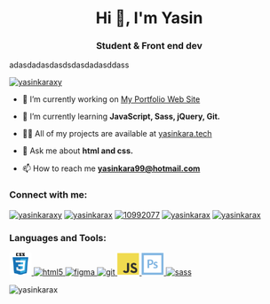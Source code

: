 
<h1 align="center">Hi 👋, I'm Yasin</h1>
<h3 align="center">Student & Front end dev</h3>
<p>adasdadasdasdsdasdadasddass</p>
<p align="left"> <a href="https://twitter.com/yasinkaraxy" target="blank"><img src="https://img.shields.io/twitter/follow/yasinkaraxy?logo=twitter&style=for-the-badge" alt="yasinkaraxy" /></a> </p>

- 🔭 I’m currently working on [My Portfolio Web Site](yasinkara.tech)

- 🌱 I’m currently learning **JavaScript, Sass, jQuery, Git.**

- 👨‍💻 All of my projects are available at [yasinkara.tech](yasinkara.tech)

- 💬 Ask me about **html and css.**

- 📫 How to reach me **yasinkara99@hotmail.com**

<h3 align="left">Connect with me:</h3>
<p align="left">
<a href="https://twitter.com/yasinkaraxy" target="blank"><img align="center" src="https://raw.githubusercontent.com/rahuldkjain/github-profile-readme-generator/master/src/images/icons/Social/twitter.svg" alt="yasinkaraxy" height="30" width="40" /></a>
<a href="https://linkedin.com/in/yasinkarax" target="blank"><img align="center" src="https://raw.githubusercontent.com/rahuldkjain/github-profile-readme-generator/master/src/images/icons/Social/linked-in-alt.svg" alt="yasinkarax" height="30" width="40" /></a>
<a href="https://stackoverflow.com/users/10992077" target="blank"><img align="center" src="https://raw.githubusercontent.com/rahuldkjain/github-profile-readme-generator/master/src/images/icons/Social/stack-overflow.svg" alt="10992077" height="30" width="40" /></a>
<a href="https://instagram.com/yasinkarax" target="blank"><img align="center" src="https://raw.githubusercontent.com/rahuldkjain/github-profile-readme-generator/master/src/images/icons/Social/instagram.svg" alt="yasinkarax" height="30" width="40" /></a>
<a href="https://yasinkarax.medium.com/" target="blank"><img align="center" src="https://raw.githubusercontent.com/rahuldkjain/github-profile-readme-generator/master/src/images/icons/Social/medium.svg" alt="yasinkarax" height="30" width="40" /></a>
</p>

<h3 align="left">Languages and Tools:</h3>
<p align="left"> 
<a href="https://www.w3schools.com/css/" target="_blank" rel="noreferrer"> 
 <img src="https://raw.githubusercontent.com/devicons/devicon/master/icons/css3/css3-original-wordmark.svg" alt="css3" width="40" height="40"/>
 </a> 
<a href="https://www.w3schools.com/html/" target="_blank" rel="noreferrer"> 
 <img src="https://upload.wikimedia.org/wikipedia/commons/thumb/6/61/HTML5_logo_and_wordmark.svg/512px-HTML5_logo_and_wordmark.svg.png" alt="html5" width="40" height="40"/>
 </a> 
<a href="https://www.figma.com/" target="_blank" rel="noreferrer"> 
 <img src="https://www.vectorlogo.zone/logos/figma/figma-icon.svg" alt="figma" width="40" height="40"/> 
</a> 
<a href="https://git-scm.com/" target="_blank" rel="noreferrer"> 
 <img src="https://www.vectorlogo.zone/logos/git-scm/git-scm-icon.svg" alt="git" width="40" height="40"/> 
</a> 
<a href="https://developer.mozilla.org/en-US/docs/Web/JavaScript" target="_blank" rel="noreferrer"> 
 <img src="https://raw.githubusercontent.com/devicons/devicon/master/icons/javascript/javascript-original.svg" alt="javascript" width="40" height="40"/> 
</a> 
<a href="https://www.photoshop.com/en" target="_blank" rel="noreferrer"> 
 <img src="https://raw.githubusercontent.com/devicons/devicon/master/icons/photoshop/photoshop-line.svg" alt="photoshop" width="40" height="40"/> 
</a> 
 
<a href="https://sass-lang.com/" target="_blank" rel="noreferrer"> 
 <img src="https://upload.wikimedia.org/wikipedia/commons/9/96/Sass_Logo_Color.svg" alt="sass" width="40" height="40"/> 
</a> 
 
</p>

<p><img align="center" src="https://github-readme-stats.vercel.app/api/top-langs?username=yasinkarax&show_icons=true&locale=en&layout=compact" alt="yasinkarax" /></p>
